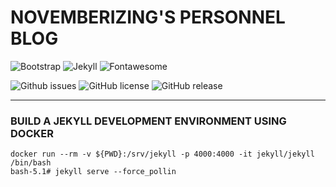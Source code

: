 NOVEMBERIZING'S PERSONNEL BLOG
==============================

![Bootstrap](https://img.shields.io/badge/Bootstrapap-7952B3?style=flat-square&logo=bootstrap&logoColor=white)
![Jekyll](https://img.shields.io/badge/powered%20by-jekyll-red.svg)
![Fontawesome](https://img.shields.io/badge/powered%20by-fontawesome-red.svg)

![Github issues](https://img.shields.io/github/issues/novemberizing/app)
![GitHub license](https://img.shields.io/github/license/novemberizing/app)
![GitHub release](https://img.shields.io/github/v/release/novemberizing/app)

----

### BUILD A JEKYLL DEVELOPMENT ENVIRONMENT USING DOCKER

```
docker run --rm -v ${PWD}:/srv/jekyll -p 4000:4000 -it jekyll/jekyll /bin/bash
bash-5.1# jekyll serve --force_pollin
```
